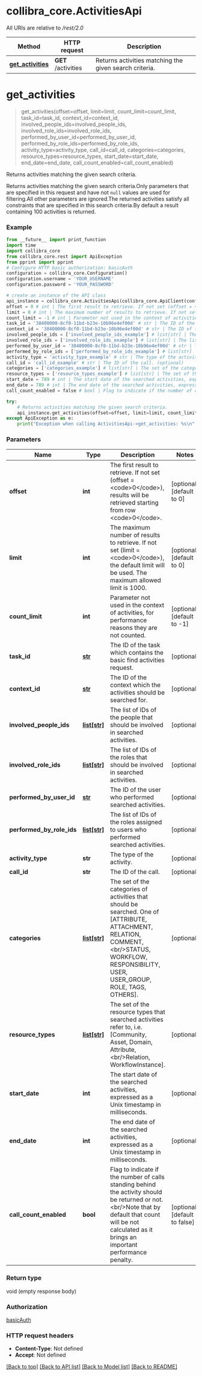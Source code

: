 # collibra_core.ActivitiesApi

All URIs are relative to */rest/2.0*

Method | HTTP request | Description
------------- | ------------- | -------------
[**get_activities**](ActivitiesApi.md#get_activities) | **GET** /activities | Returns activities matching the given search criteria.

# **get_activities**
> get_activities(offset=offset, limit=limit, count_limit=count_limit, task_id=task_id, context_id=context_id, involved_people_ids=involved_people_ids, involved_role_ids=involved_role_ids, performed_by_user_id=performed_by_user_id, performed_by_role_ids=performed_by_role_ids, activity_type=activity_type, call_id=call_id, categories=categories, resource_types=resource_types, start_date=start_date, end_date=end_date, call_count_enabled=call_count_enabled)

Returns activities matching the given search criteria.

Returns activities matching the given search criteria.Only parameters that are specified in this request and have not <code>null</code> values are used for filtering.All other parameters are ignored.The returned activities satisfy all constraints that are specified in this search criteria.By default a result containing 100 activities is returned.

### Example
```python
from __future__ import print_function
import time
import collibra_core
from collibra_core.rest import ApiException
from pprint import pprint
# Configure HTTP basic authorization: basicAuth
configuration = collibra_core.Configuration()
configuration.username = 'YOUR_USERNAME'
configuration.password = 'YOUR_PASSWORD'

# create an instance of the API class
api_instance = collibra_core.ActivitiesApi(collibra_core.ApiClient(configuration))
offset = 0 # int | The first result to retrieve. If not set (offset = <code>0</code>), results will be retrieved starting from row <code>0</code>. (optional) (default to 0)
limit = 0 # int | The maximum number of results to retrieve. If not set (limit = <code>0</code>), the default limit will be used. The maximum allowed limit is 1000. (optional) (default to 0)
count_limit = -1 # int | Parameter not used in the context of activities, for performance reasons they are not counted. (optional) (default to -1)
task_id = '38400000-8cf0-11bd-b23e-10b96e4ef00d' # str | The ID of the task which contains the basic find activities request. (optional)
context_id = '38400000-8cf0-11bd-b23e-10b96e4ef00d' # str | The ID of the context which the activities should be searched for. (optional)
involved_people_ids = ['involved_people_ids_example'] # list[str] | The list of IDs of the people that should be involved in searched activities. (optional)
involved_role_ids = ['involved_role_ids_example'] # list[str] | The list of IDs of the roles that should be involved in searched activities. (optional)
performed_by_user_id = '38400000-8cf0-11bd-b23e-10b96e4ef00d' # str | The ID of the user who performed searched activities. (optional)
performed_by_role_ids = ['performed_by_role_ids_example'] # list[str] | The list of IDs of the roles assigned to users who performed searched activities. (optional)
activity_type = 'activity_type_example' # str | The type of the activity. (optional)
call_id = 'call_id_example' # str | The ID of the call. (optional)
categories = ['categories_example'] # list[str] | The set of the categories of activities that should be searched. One of [ATTRIBUTE, ATTACHMENT, RELATION, COMMENT,<br/>STATUS, WORKFLOW, RESPONSIBILITY, USER, USER_GROUP, ROLE, TAGS, OTHERS]. (optional)
resource_types = ['resource_types_example'] # list[str] | The set of the resource types that searched activities refer to, i.e. [Community, Asset, Domain, Attribute,<br/>Relation, WorkflowInstance]. (optional)
start_date = 789 # int | The start date of the searched activities, expressed as a Unix timestamp in milliseconds. (optional)
end_date = 789 # int | The end date of the searched activities, expressed as a Unix timestamp in milliseconds. (optional)
call_count_enabled = false # bool | Flag to indicate if the number of calls standing behind the activity should be returned or not.<br/>Note that by default that count will be not calculated as it brings an important performance penalty. (optional) (default to false)

try:
    # Returns activities matching the given search criteria.
    api_instance.get_activities(offset=offset, limit=limit, count_limit=count_limit, task_id=task_id, context_id=context_id, involved_people_ids=involved_people_ids, involved_role_ids=involved_role_ids, performed_by_user_id=performed_by_user_id, performed_by_role_ids=performed_by_role_ids, activity_type=activity_type, call_id=call_id, categories=categories, resource_types=resource_types, start_date=start_date, end_date=end_date, call_count_enabled=call_count_enabled)
except ApiException as e:
    print("Exception when calling ActivitiesApi->get_activities: %s\n" % e)
```

### Parameters

Name | Type | Description  | Notes
------------- | ------------- | ------------- | -------------
 **offset** | **int**| The first result to retrieve. If not set (offset &#x3D; &lt;code&gt;0&lt;/code&gt;), results will be retrieved starting from row &lt;code&gt;0&lt;/code&gt;. | [optional] [default to 0]
 **limit** | **int**| The maximum number of results to retrieve. If not set (limit &#x3D; &lt;code&gt;0&lt;/code&gt;), the default limit will be used. The maximum allowed limit is 1000. | [optional] [default to 0]
 **count_limit** | **int**| Parameter not used in the context of activities, for performance reasons they are not counted. | [optional] [default to -1]
 **task_id** | [**str**](.md)| The ID of the task which contains the basic find activities request. | [optional] 
 **context_id** | [**str**](.md)| The ID of the context which the activities should be searched for. | [optional] 
 **involved_people_ids** | [**list[str]**](str.md)| The list of IDs of the people that should be involved in searched activities. | [optional] 
 **involved_role_ids** | [**list[str]**](str.md)| The list of IDs of the roles that should be involved in searched activities. | [optional] 
 **performed_by_user_id** | [**str**](.md)| The ID of the user who performed searched activities. | [optional] 
 **performed_by_role_ids** | [**list[str]**](str.md)| The list of IDs of the roles assigned to users who performed searched activities. | [optional] 
 **activity_type** | **str**| The type of the activity. | [optional] 
 **call_id** | **str**| The ID of the call. | [optional] 
 **categories** | [**list[str]**](str.md)| The set of the categories of activities that should be searched. One of [ATTRIBUTE, ATTACHMENT, RELATION, COMMENT,&lt;br/&gt;STATUS, WORKFLOW, RESPONSIBILITY, USER, USER_GROUP, ROLE, TAGS, OTHERS]. | [optional] 
 **resource_types** | [**list[str]**](str.md)| The set of the resource types that searched activities refer to, i.e. [Community, Asset, Domain, Attribute,&lt;br/&gt;Relation, WorkflowInstance]. | [optional] 
 **start_date** | **int**| The start date of the searched activities, expressed as a Unix timestamp in milliseconds. | [optional] 
 **end_date** | **int**| The end date of the searched activities, expressed as a Unix timestamp in milliseconds. | [optional] 
 **call_count_enabled** | **bool**| Flag to indicate if the number of calls standing behind the activity should be returned or not.&lt;br/&gt;Note that by default that count will be not calculated as it brings an important performance penalty. | [optional] [default to false]

### Return type

void (empty response body)

### Authorization

[basicAuth](../README.md#basicAuth)

### HTTP request headers

 - **Content-Type**: Not defined
 - **Accept**: Not defined

[[Back to top]](#) [[Back to API list]](../README.md#documentation-for-api-endpoints) [[Back to Model list]](../README.md#documentation-for-models) [[Back to README]](../README.md)

